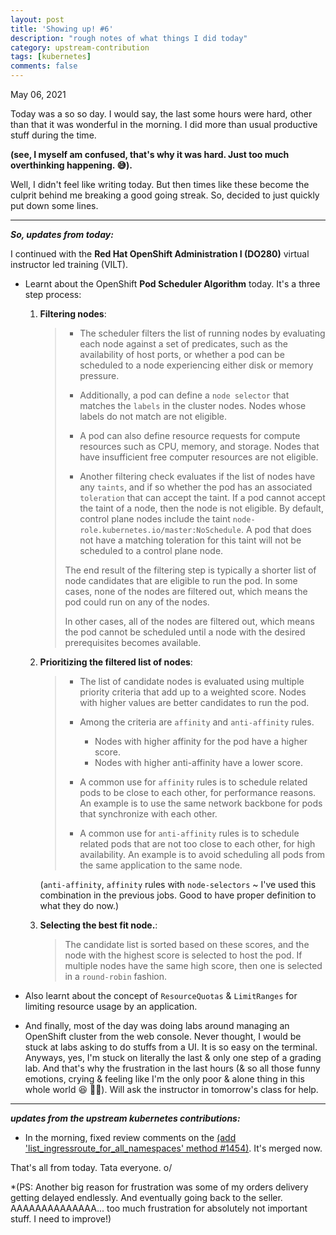 ```yaml
---
layout: post
title: 'Showing up! #6'
description: "rough notes of what things I did today"
category: upstream-contribution
tags: [kubernetes]
comments: false
---
```


May 06, 2021

Today was a so so day. I would say, the last some hours were hard, other than that it was wonderful in the morning. I did more than usual productive stuff during the time. 

**(see, I myself am confused, that's why it was hard. Just too much overthinking happening. 😅).**

Well, I didn't feel like writing today. But then times like these become the culprit behind me breaking a good going streak. So, decided to just quickly put down some lines.

---

***So, updates from today:***

I continued with the **Red Hat OpenShift Administration I (DO280)** virtual instructor led training (VILT).

- Learnt about the OpenShift **Pod Scheduler Algorithm** today. It's a three step process:

     1.  **Filtering nodes**:

          > - The scheduler filters the list of running nodes by evaluating each node against a set of predicates, such as the availability of host ports, or whether a pod can be scheduled to a node experiencing either disk or memory pressure.
          >
          > - Additionally, a pod can define a `node selector` that matches the `labels` in the cluster nodes. Nodes whose labels do not match are not eligible.
          > 
          > - A pod can also define resource requests for compute resources such as CPU, memory, and storage. Nodes that have insufficient free computer resources are not eligible.
          > 
          > - Another filtering check evaluates if the list of nodes have any `taints`, and if so whether the pod has an associated `toleration` that can accept the taint. If a pod cannot accept the taint of a node, then the node is not eligible. By default, control plane nodes include the taint `node-role.kubernetes.io/master:NoSchedule`. A pod that does not have a matching toleration for this taint will not be scheduled to a control plane node.
          >
          > The end result of the filtering step is typically a shorter list of node candidates that are eligible to run the pod. In some cases, none of the nodes are filtered out, which means the pod could run on any of the nodes.
          >
          > In other cases, all of the nodes are filtered out, which means the pod cannot be scheduled until a node with the desired prerequisites becomes available.

     2.  **Prioritizing the filtered list of nodes**:

          > - The list of candidate nodes is evaluated using multiple priority criteria that add up to a weighted score. Nodes with higher values are better candidates to run the pod.
          > 
          > - Among the criteria are `affinity` and `anti-affinity` rules. 
          >     - Nodes with higher affinity for the pod have a higher score. 
          >     - Nodes with higher anti-affinity have a lower score.
          >     
          >  - A common use for `affinity` rules is to schedule related pods to be close to each other, for performance reasons. An example is to use the same network backbone for pods that synchronize with each other.
          >  
          >  - A common use for `anti-affinity` rules is to schedule related pods that are not too close to each other, for high availability. An example is to avoid scheduling all pods from the same application to the same node.     

          (`anti-affinity`, `affinity` rules with `node-selectors` ~ I've used this combination in the previous jobs. Good to have proper definition to what they do now.)

     3.   **Selecting the best fit node.**:

          > The candidate list is sorted based on these scores, and the node with the highest score is selected to host the pod. If multiple nodes have the same high score, then one is selected in a `round-robin` fashion.
     
     
- Also learnt about the concept of `ResourceQuotas` & `LimitRanges` for limiting resource usage by an application.

- And finally, most of the day was doing labs around managing an OpenShift cluster from the web console. Never thought, I would be stuck at labs asking to do stuffs from a UI. It is so easy on the terminal. Anyways, yes, I'm stuck on literally the last & only one step of a grading lab. And that's why the frustration in the last hours (& so all those funny emotions, crying & feeling like I'm the only poor & alone thing in this whole world 😆 🤷‍♀️). Will ask the instructor in tomorrow's class for help.

---

***updates from the upstream kubernetes contributions:***

- In the morning, fixed review comments on the [ (add 'list_ingressroute_for_all_namespaces' method #1454)](https://github.com/kubernetes-client/python/pull/1454). It's merged now.

That's all from today. Tata everyone. o/


*(PS: Another big reason for frustration was some of my orders delivery getting delayed endlessly. And eventually going back to the seller. AAAAAAAAAAAAAA... too much frustration for absolutely not important stuff. I need to improve!)












